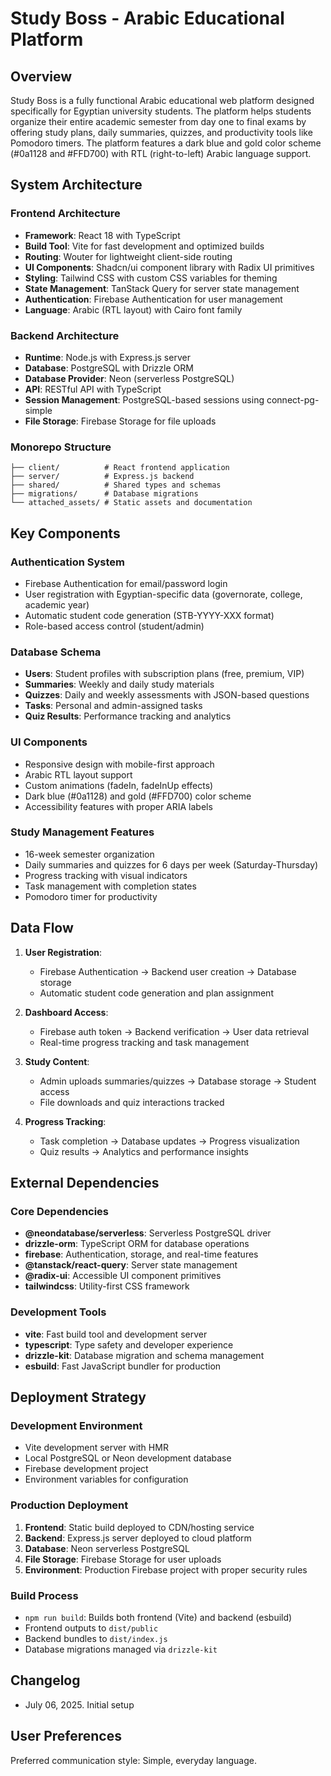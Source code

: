 # Study Boss - Arabic Educational Platform

## Overview

Study Boss is a fully functional Arabic educational web platform designed specifically for Egyptian university students. The platform helps students organize their entire academic semester from day one to final exams by offering study plans, daily summaries, quizzes, and productivity tools like Pomodoro timers. The platform features a dark blue and gold color scheme (#0a1128 and #FFD700) with RTL (right-to-left) Arabic language support.

## System Architecture

### Frontend Architecture
- **Framework**: React 18 with TypeScript
- **Build Tool**: Vite for fast development and optimized builds
- **Routing**: Wouter for lightweight client-side routing
- **UI Components**: Shadcn/ui component library with Radix UI primitives
- **Styling**: Tailwind CSS with custom CSS variables for theming
- **State Management**: TanStack Query for server state management
- **Authentication**: Firebase Authentication for user management
- **Language**: Arabic (RTL layout) with Cairo font family

### Backend Architecture
- **Runtime**: Node.js with Express.js server
- **Database**: PostgreSQL with Drizzle ORM
- **Database Provider**: Neon (serverless PostgreSQL)
- **API**: RESTful API with TypeScript
- **Session Management**: PostgreSQL-based sessions using connect-pg-simple
- **File Storage**: Firebase Storage for file uploads

### Monorepo Structure
```
├── client/          # React frontend application
├── server/          # Express.js backend
├── shared/          # Shared types and schemas
├── migrations/      # Database migrations
└── attached_assets/ # Static assets and documentation
```

## Key Components

### Authentication System
- Firebase Authentication for email/password login
- User registration with Egyptian-specific data (governorate, college, academic year)
- Automatic student code generation (STB-YYYY-XXX format)
- Role-based access control (student/admin)

### Database Schema
- **Users**: Student profiles with subscription plans (free, premium, VIP)
- **Summaries**: Weekly and daily study materials
- **Quizzes**: Daily and weekly assessments with JSON-based questions
- **Tasks**: Personal and admin-assigned tasks
- **Quiz Results**: Performance tracking and analytics

### UI Components
- Responsive design with mobile-first approach
- Arabic RTL layout support
- Custom animations (fadeIn, fadeInUp effects)
- Dark blue (#0a1128) and gold (#FFD700) color scheme
- Accessibility features with proper ARIA labels

### Study Management Features
- 16-week semester organization
- Daily summaries and quizzes for 6 days per week (Saturday-Thursday)
- Progress tracking with visual indicators
- Task management with completion states
- Pomodoro timer for productivity

## Data Flow

1. **User Registration**: 
   - Firebase Authentication → Backend user creation → Database storage
   - Automatic student code generation and plan assignment

2. **Dashboard Access**:
   - Firebase auth token → Backend verification → User data retrieval
   - Real-time progress tracking and task management

3. **Study Content**:
   - Admin uploads summaries/quizzes → Database storage → Student access
   - File downloads and quiz interactions tracked

4. **Progress Tracking**:
   - Task completion → Database updates → Progress visualization
   - Quiz results → Analytics and performance insights

## External Dependencies

### Core Dependencies
- **@neondatabase/serverless**: Serverless PostgreSQL driver
- **drizzle-orm**: TypeScript ORM for database operations
- **firebase**: Authentication, storage, and real-time features
- **@tanstack/react-query**: Server state management
- **@radix-ui**: Accessible UI component primitives
- **tailwindcss**: Utility-first CSS framework

### Development Tools
- **vite**: Fast build tool and development server
- **typescript**: Type safety and developer experience
- **drizzle-kit**: Database migration and schema management
- **esbuild**: Fast JavaScript bundler for production

## Deployment Strategy

### Development Environment
- Vite development server with HMR
- Local PostgreSQL or Neon development database
- Firebase development project
- Environment variables for configuration

### Production Deployment
1. **Frontend**: Static build deployed to CDN/hosting service
2. **Backend**: Express.js server deployed to cloud platform
3. **Database**: Neon serverless PostgreSQL
4. **File Storage**: Firebase Storage for user uploads
5. **Environment**: Production Firebase project with proper security rules

### Build Process
- `npm run build`: Builds both frontend (Vite) and backend (esbuild)
- Frontend outputs to `dist/public`
- Backend bundles to `dist/index.js`
- Database migrations managed via `drizzle-kit`

## Changelog
- July 06, 2025. Initial setup

## User Preferences

Preferred communication style: Simple, everyday language.